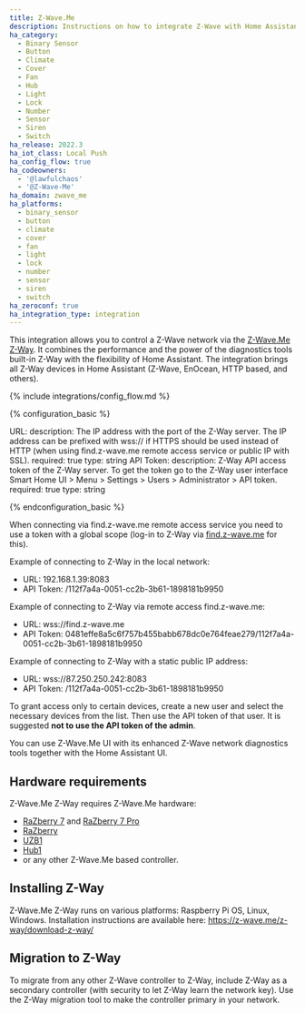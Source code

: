 ```yaml
---
title: Z-Wave.Me
description: Instructions on how to integrate Z-Wave with Home Assistant via Z-Wave.Me Z-Way.
ha_category:
  - Binary Sensor
  - Button
  - Climate
  - Cover
  - Fan
  - Hub
  - Light
  - Lock
  - Number
  - Sensor
  - Siren
  - Switch
ha_release: 2022.3
ha_iot_class: Local Push
ha_config_flow: true
ha_codeowners:
  - '@lawfulchaos'
  - '@Z-Wave-Me'
ha_domain: zwave_me
ha_platforms:
  - binary_sensor
  - button
  - climate
  - cover
  - fan
  - light
  - lock
  - number
  - sensor
  - siren
  - switch
ha_zeroconf: true
ha_integration_type: integration
---
```


This integration allows you to control a Z-Wave network via the [Z-Wave.Me Z-Way](https://z-wave.me/z-way/). It combines the performance and the power of the diagnostics tools built-in Z-Way with the flexibility of Home Assistant. The integration brings all Z-Way devices in Home Assistant (Z-Wave, EnOcean, HTTP based, and others).

{% include integrations/config_flow.md %}

{% configuration_basic %}

URL:
  description: The IP address with the port of the Z-Way server. The IP address can be prefixed with wss:// if HTTPS should be used instead of HTTP (when using find.z-wave.me remote access service or public IP with SSL).
  required: true
  type: string
API Token:
  description: Z-Way API access token of the Z-Way server. To get the token go to the Z-Way user interface Smart Home UI > Menu > Settings > Users > Administrator > API token.
  required: true
  type: string

{% endconfiguration_basic %}

When connecting via find.z-wave.me remote access service you need to use a token with a global scope (log-in to Z-Way via [find.z-wave.me](https://find.z-wave.me) for this).

Example of connecting to Z-Way in the local network:
 - URL: 192.168.1.39:8083
 - API Token: /112f7a4a-0051-cc2b-3b61-1898181b9950

Example of connecting to Z-Way via remote access find.z-wave.me:
 - URL: wss://find.z-wave.me
 - API Token: 0481effe8a5c6f757b455babb678dc0e764feae279/112f7a4a-0051-cc2b-3b61-1898181b9950

 Example of connecting to Z-Way with a static public IP address:
 - URL: wss://87.250.250.242:8083
 - API Token: /112f7a4a-0051-cc2b-3b61-1898181b9950


<div class='note warning'>

  To grant access only to certain devices, create a new user and select the necessary devices from the list. Then use the API token of that user. It is suggested **not to use the API token of the admin**.

</div>


<div class='note warning'>

  You can use Z-Wave.Me UI with its enhanced Z-Wave network diagnostics tools together with the Home Assistant UI.

</div>

## Hardware requirements

Z-Wave.Me Z-Way requires Z-Wave.Me hardware:
 - [RaZberry 7](https://z-wave.me/products/razberry/) and [RaZberry 7 Pro](https://z-wave.me/products/razberry/)
 - [RaZberry](https://z-wave.me/products/razberry-old/)
 - [UZB1](https://z-wave.me/products/uzb/ )
 - [Hub1](https://z-wave.me/products/hub/)
 - or any other Z-Wave.Me based controller.

## Installing Z-Way

Z-Wave.Me Z-Way runs on various platforms: Raspberry Pi OS, Linux, Windows. Installation instructions are available here: https://z-wave.me/z-way/download-z-way/

## Migration to Z-Way

To migrate from any other Z-Wave controller to Z-Way, include Z-Way as a secondary controller (with security to let Z-Way learn the network key). Use the Z-Way migration tool to make the controller primary in your network.
